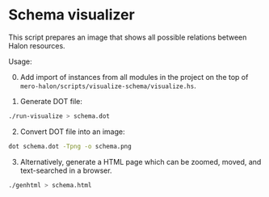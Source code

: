 Schema visualizer
=================

This script prepares an image that shows all possible relations
between Halon resources.

Usage:

0. Add import of instances from all modules in the project on the top
   of `mero-halon/scripts/visualize-schema/visualize.hs`.

1. Generate DOT file:
```bash
./run-visualize > schema.dot
```

2. Convert DOT file into an image:
```bash
dot schema.dot -Tpng -o schema.png
```

3. Alternatively, generate a HTML page which can be zoomed, moved, and
   text-searched in a browser.
```bash
./genhtml > schema.html
```
